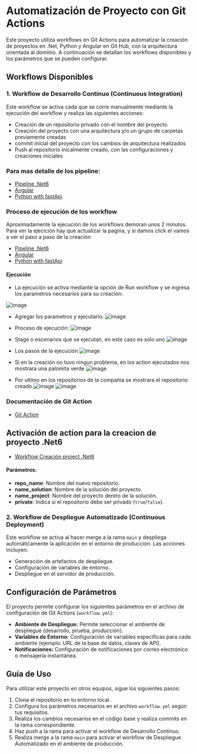 # Automatización de Proyecto con Git Actions

Este proyecto utiliza workflows en Git Actions para automatizar la creación de proyectos en .Net, Python y Angular en Git Hub, con la arquitectura orientada al dominio. A continuación se detallan los workflows disponibles y los parámetros que se pueden configurar.

## Workflows Disponibles

### 1. Workflow de Desarrollo Continuo (Continuous Integration)

Este workflow se activa cada que se corre manualmente mediante la ejecución del workflow y realiza las siguientes acciones:

- Creación de un repositorio privado con el nombre del proyecto
- Creación del proyecto con una arquitectura y/o un grupo de carpetas previamente creadas 
- commit inicial del proyecto con los cambios de arquitectura realizados
- Push al repositorio inicalmente creado, con las configuraciones y creaciones iniciales

### Para mas detalle de los pipeline:

- [Pipeline .Net6 ](https://github.com/castor-prueba/automatization-repository/blob/main/.github/workflows/net6.yml)
- [Angular](https://github.com/castor-prueba/automatization-repository/blob/main/.github/workflows/angular.yml)
- [Python with fastApi ](https://github.com/castor-prueba/automatization-repository/blob/main/.github/workflows/python-architecture-domain.yml)


### Proceso de ejecución de los workflow
Aproximadamente la ejecución de los workflows demoran unos 2 minutos. Para ver la ejecición hay que actualizar la pagina, y si damos click el vamos a ver el paso a paso de la creación

- [Pipeline .Net6 ](https://github.com/castor-prueba/automatization-repository/actions/workflows/net6.yml)
- [Angular](https://github.com/castor-prueba/automatization-repository/actions/workflows/angular.yml)
- [Python with fastApi ](https://github.com/castor-prueba/automatization-repository/actions/workflows/python-architecture-domain.yml)

 #### Ejecución

- La ejecución se activa mediante la opción de Run workflow y se ingresa los parametros necesarios para su creación:

![image](https://github.com/castor-prueba/automatization-repository/assets/163158964/e637139b-cc6e-48ab-ae33-f5cc78605240)

- Agregar los parametros y ejecutarlo:
![image](https://github.com/castor-prueba/automatization-repository/assets/163158964/29508967-36a1-4ab3-86cc-be9f0cc1aa43)

- Proceso de ejecución:
![image](https://github.com/castor-prueba/automatization-repository/assets/163158964/5afea1a9-b061-48bd-a710-98615173b032)

- Stage o escenarios que se ejecutan, en este caso es solo uno
![image](https://github.com/castor-prueba/automatization-repository/assets/163158964/88d2a736-924a-4293-8062-ec95e4f3e1a3)

 - Los pasos de la ejecución
![image](https://github.com/castor-prueba/automatization-repository/assets/163158964/6607e17d-70f8-41de-9bca-a307aac62efa)

- Si en la creación no tuvo ningun problema, en los action ejecutados nos mostrara una palomita verde
![image](https://github.com/castor-prueba/automatization-repository/assets/163158964/f3a003af-0a32-4c0b-aab6-44da322511f7)

- Por ultimo en los repositorios de la compañia se mostrara el repositorio creado 
![image](https://github.com/castor-prueba/automatization-repository/assets/163158964/1b665044-be53-44db-95cc-97824d278839)
![image](https://github.com/castor-prueba/automatization-repository/assets/163158964/f351b99c-17bc-4b71-89d7-248914b339a4)




### Documentación de Git Action
- [Git Action](https://docs.github.com/es/actions)


## Activación de action para la creacion de proyecto .Net6
- [Workflow Creación project .Net6](https://github.com/castor-prueba/automatization-repository/actions/workflows/net6.yml)




#### Parámetros:
- **repo_name**: Nombre del nuevo repositorio.
- **name_solution**: Nombre de la solución del proyecto.
- **name_project**: Nombre del proyecto dentro de la solución.
- **private**: Indica si el repositorio debe ser privado (`true`/`false`).




### 




### 2. Workflow de Despliegue Automatizado (Continuous Deployment)

Este workflow se activa al hacer merge a la rama `main` y despliega automáticamente la aplicación en el entorno de producción. Las acciones incluyen:

- Generación de artefactos de despliegue.
- Configuración de variables de entorno.
- Despliegue en el servidor de producción.

## Configuración de Parámetros

El proyecto permite configurar los siguientes parámetros en el archivo de configuración de Git Actions (`workflow.yml`):

- **Ambiente de Despliegue:** Permite seleccionar el ambiente de despliegue (desarrollo, prueba, producción).
- **Variables de Entorno:** Configuración de variables específicas para cada ambiente (ejemplo: URL de la base de datos, claves de API).
- **Notificaciones:** Configuración de notificaciones por correo electrónico o mensajería instantánea.

## Guía de Uso

Para utilizar este proyecto en otros equipos, sigue los siguientes pasos:

1. Clona el repositorio en tu entorno local.
2. Configura los parámetros necesarios en el archivo `workflow.yml` según tus requisitos.
3. Realiza los cambios necesarios en el código base y realiza commits en la rama correspondiente.
4. Haz push a la rama para activar el workflow de Desarrollo Continuo.
5. Realiza merge a la rama `main` para activar el workflow de Despliegue Automatizado en el ambiente de producción.
